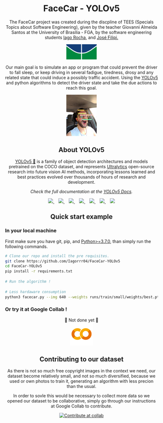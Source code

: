 <h1 align="center"> FaceCar - YOLOv5</h1>

<p align="center">    The FaceCar project was created during the discpline of TEES (Specials Topics about Software Engineering), given by the teacher Giovanni Almeida Santos at the University of Brasília - FGA, by the software engineering students <a href="https://github.com/Iagorrr04">Iago Rocha</a>, and <a href="https://github.com/JoseFilipi">José Filipi.</a></p>

<div align="center">
<img src="https://github.com/Iagorrr04/FaceCar-YOLOv5/blob/master/images/unb_logo.png"  width="20%">
</div>

<p align="center">    Our main goal is to simulate an app or program that could prevent the driver to fall sleep, or keep driving in several fadigue, tiredness, drosy and any related state that could induce a possibly traffic accident. Using the <a href="https://github.com/ultralytics/yolov5">YOLOv5</a> and python algorithms to detect the driver state and take the due actions to reach this goal.</p>

<div align="center">
    <img src="https://github.com/Iagorrr04/FaceCar-YOLOv5/blob/master/images/example.jpeg" height="5%" width="20%">
</div>

<h2 align="center">About YOLOv5</h2>
<p align="center"> <a href="https://github.com/ultralytics/yolov5">YOLOv5 🚀</a> is a family of object detection architectures and models pretrained on the COCO dataset, and represents <a href="https://ultralytics.com">Ultralytics</a>
 open-source research into future vision AI methods, incorporating lessons learned and best practices evolved over thousands of hours of research and development.</p>
<p align="center"> <i>Check the full documentation at the <a href="https://docs.ultralytics.com">YOLOv5 Docs</a>.</i></p>

 <div align="center">
   <a href="https://github.com/ultralytics">
   <img src="https://github.com/ultralytics/yolov5/releases/download/v1.0/logo-social-github.png" width="2%"/>
   </a>
   <img width="2%" />
   <a href="https://www.linkedin.com/company/ultralytics">
   <img src="https://github.com/ultralytics/yolov5/releases/download/v1.0/logo-social-linkedin.png" width="2%"/>
   </a>
   <img width="2%" />
   <a href="https://twitter.com/ultralytics">
   <img src="https://github.com/ultralytics/yolov5/releases/download/v1.0/logo-social-twitter.png" width="2%"/>
   </a>
   <img width="2%" />
   <a href="https://www.producthunt.com/@glenn_jocher">
   <img src="https://github.com/ultralytics/yolov5/releases/download/v1.0/logo-social-producthunt.png" width="2%"/>
   </a>
   <img width="2%" />
   <a href="https://youtube.com/ultralytics">
   <img src="https://github.com/ultralytics/yolov5/releases/download/v1.0/logo-social-youtube.png" width="2%"/>
   </a>
   <img width="2%" />
   <a href="https://www.facebook.com/ultralytics">
   <img src="https://github.com/ultralytics/yolov5/releases/download/v1.0/logo-social-facebook.png" width="2%"/>
   </a>
   <img width="2%" />
   <a href="https://www.instagram.com/ultralytics/">
   <img src="https://github.com/ultralytics/yolov5/releases/download/v1.0/logo-social-instagram.png" width="2%"/>
   </a>
</div>

<h2 align="center">Quick start example</h2>

<h3>In your local machine</h3>
First make sure you have git, pip, and <a href="https://www.python.org/">Python>=3.7.0</a>, than simply run the following commands.

```bash
# Clone our repo and install the pre requisites.
git clone https://github.com/Iagorrr04/FaceCar-YOLOv5
cd FaceCar-YOLOv5
pip install -r requirements.txt

# Run the algorithm !

# Less hardaware consumption
python3 facecar.py --img 640 --weights runs/train/small/weights/best.pt --source 0 --conf 0.821 --hide-conf --line-thickness 1 --max-det 6 --facecar

```

<h3>Or try it at Google Collab ! <img></img></h3>
<div align="center"><span>🚧 Not done yet 🚧</span></div>
<div align="center">
    <a href="https://colab.research.google.com/github/Iagorrr04/FaceCar-YOLOv5/blob/master/FaceCar_Quick_Start.ipynb">
        <img src="https://github.com/Iagorrr04/FaceCar-YOLOv5/blob/master/images/logo-colab-small.png" width="15%"/>
    </a>

</div>

<h2 align="center">Contributing to our dataset</h2>
<p align="center">As there is not so much free copyright images in the context we need, our dataset become relatively small, and not so much diversified, because we used or own photos to train it, generating an algorithm with less precion than the usual.</p>

<p align="center">In order to sovle this would be necessary to collect more data so we opened our dataset to be collaborative, simply go through our instructions at Google Collab to contribute.</p>
<div align="center">
    <a href="https://colab.research.google.com/github/Iagorrr04/FaceCar-YOLOv5/blob/master/datasetContribution.ipynb" >
        <img src="https://colab.research.google.com/assets/colab-badge.svg" alt="Contribute at collab"/>
    </a>
</div>